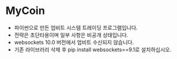 # MyCoin
- 파이썬으로 만든 업비트 시스템 트레이딩 프로그램입니다.
- 전략은 초단타용이며 일부 사항은 비공개 상태입니다.
- websockets 10.0 버전에서 업비트 수신되지 않습니다.
- 기존 라이브러리 삭제 후 pip install websockets==9.1로 설치하십시오.
